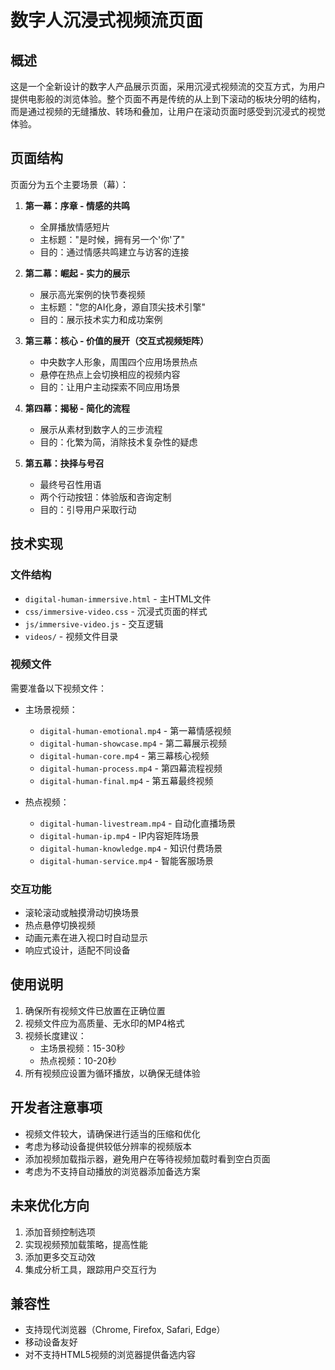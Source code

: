 # 数字人沉浸式视频流页面

## 概述

这是一个全新设计的数字人产品展示页面，采用沉浸式视频流的交互方式，为用户提供电影般的浏览体验。整个页面不再是传统的从上到下滚动的板块分明的结构，而是通过视频的无缝播放、转场和叠加，让用户在滚动页面时感受到沉浸式的视觉体验。

## 页面结构

页面分为五个主要场景（幕）：

1. **第一幕：序章 - 情感的共鸣**
   - 全屏播放情感短片
   - 主标题："是时候，拥有另一个'你'了"
   - 目的：通过情感共鸣建立与访客的连接

2. **第二幕：崛起 - 实力的展示**
   - 展示高光案例的快节奏视频
   - 主标题："您的AI化身，源自顶尖技术引擎"
   - 目的：展示技术实力和成功案例

3. **第三幕：核心 - 价值的展开（交互式视频矩阵）**
   - 中央数字人形象，周围四个应用场景热点
   - 悬停在热点上会切换相应的视频内容
   - 目的：让用户主动探索不同应用场景

4. **第四幕：揭秘 - 简化的流程**
   - 展示从素材到数字人的三步流程
   - 目的：化繁为简，消除技术复杂性的疑虑

5. **第五幕：抉择与号召**
   - 最终号召性用语
   - 两个行动按钮：体验版和咨询定制
   - 目的：引导用户采取行动

## 技术实现

### 文件结构

- `digital-human-immersive.html` - 主HTML文件
- `css/immersive-video.css` - 沉浸式页面的样式
- `js/immersive-video.js` - 交互逻辑
- `videos/` - 视频文件目录

### 视频文件

需要准备以下视频文件：

- 主场景视频：
  - `digital-human-emotional.mp4` - 第一幕情感视频
  - `digital-human-showcase.mp4` - 第二幕展示视频
  - `digital-human-core.mp4` - 第三幕核心视频
  - `digital-human-process.mp4` - 第四幕流程视频
  - `digital-human-final.mp4` - 第五幕最终视频

- 热点视频：
  - `digital-human-livestream.mp4` - 自动化直播场景
  - `digital-human-ip.mp4` - IP内容矩阵场景
  - `digital-human-knowledge.mp4` - 知识付费场景
  - `digital-human-service.mp4` - 智能客服场景

### 交互功能

- 滚轮滚动或触摸滑动切换场景
- 热点悬停切换视频
- 动画元素在进入视口时自动显示
- 响应式设计，适配不同设备

## 使用说明

1. 确保所有视频文件已放置在正确位置
2. 视频文件应为高质量、无水印的MP4格式
3. 视频长度建议：
   - 主场景视频：15-30秒
   - 热点视频：10-20秒
4. 所有视频应设置为循环播放，以确保无缝体验

## 开发者注意事项

- 视频文件较大，请确保进行适当的压缩和优化
- 考虑为移动设备提供较低分辨率的视频版本
- 添加视频加载指示器，避免用户在等待视频加载时看到空白页面
- 考虑为不支持自动播放的浏览器添加备选方案

## 未来优化方向

1. 添加音频控制选项
2. 实现视频预加载策略，提高性能
3. 添加更多交互动效
4. 集成分析工具，跟踪用户交互行为

## 兼容性

- 支持现代浏览器（Chrome, Firefox, Safari, Edge）
- 移动设备友好
- 对不支持HTML5视频的浏览器提供备选内容
